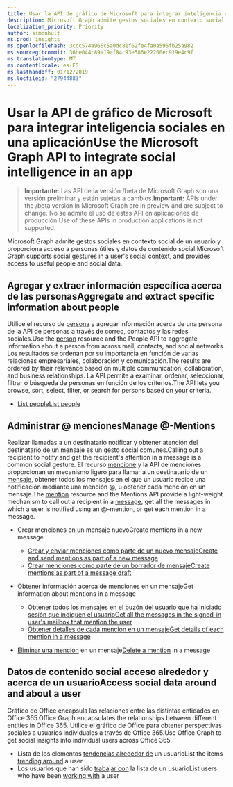 ```yaml
---
title: Usar la API de gráfico de Microsoft para integrar inteligencia sociales en una aplicación
description: Microsoft Graph admite gestos sociales en contexto social de un usuario y proporciona acceso a personas útiles y datos de contenido social.
localization_priority: Priority
author: simonhult
ms.prod: insights
ms.openlocfilehash: 3ccc574a966c5a0dc81f62fe4fa0a595fb25a982
ms.sourcegitcommit: 36be044c89a19af84c93e586e22200ec919e4c9f
ms.translationtype: MT
ms.contentlocale: es-ES
ms.lasthandoff: 01/12/2019
ms.locfileid: "27944883"
---
```

# <a name="use-the-microsoft-graph-api-to-integrate-social-intelligence-in-an-app"></a><span data-ttu-id="f2e0a-103">Usar la API de gráfico de Microsoft para integrar inteligencia sociales en una aplicación</span><span class="sxs-lookup"><span data-stu-id="f2e0a-103">Use the Microsoft Graph API to integrate social intelligence in an app</span></span>

> <span data-ttu-id="f2e0a-104">**Importante:** Las API de la versión /beta de Microsoft Graph son una versión preliminar y están sujetas a cambios.</span><span class="sxs-lookup"><span data-stu-id="f2e0a-104">**Important:** APIs under the /beta version in Microsoft Graph are in preview and are subject to change.</span></span> <span data-ttu-id="f2e0a-105">No se admite el uso de estas API en aplicaciones de producción.</span><span class="sxs-lookup"><span data-stu-id="f2e0a-105">Use of these APIs in production applications is not supported.</span></span>

<span data-ttu-id="f2e0a-106">Microsoft Graph admite gestos sociales en contexto social de un usuario y proporciona acceso a personas útiles y datos de contenido social.</span><span class="sxs-lookup"><span data-stu-id="f2e0a-106">Microsoft Graph supports social gestures in a user's social context, and provides access to useful people and social data.</span></span>

## <a name="aggregate-and-extract-specific-information-about-people"></a><span data-ttu-id="f2e0a-107">Agregar y extraer información específica acerca de las personas</span><span class="sxs-lookup"><span data-stu-id="f2e0a-107">Aggregate and extract specific information about people</span></span>

<span data-ttu-id="f2e0a-108">Utilice el recurso de [persona](../resources/person.md) y agregar información acerca de una persona de la API de personas a través de correo, contactos y las redes sociales.</span><span class="sxs-lookup"><span data-stu-id="f2e0a-108">Use the [person](../resources/person.md) resource and the People API to aggregate information about a person from across mail, contacts, and social networks.</span></span> <span data-ttu-id="f2e0a-109">Los resultados se ordenan por su importancia en función de varias relaciones empresariales, colaboración y comunicación.</span><span class="sxs-lookup"><span data-stu-id="f2e0a-109">The results are ordered by their relevance based on multiple communication, collaboration, and business relationships.</span></span> <span data-ttu-id="f2e0a-110">La API permite a examinar, ordenar, seleccionar, filtrar o búsqueda de personas en función de los criterios.</span><span class="sxs-lookup"><span data-stu-id="f2e0a-110">The API lets you browse, sort, select, filter, or search for persons based on your criteria.</span></span>

- [<span data-ttu-id="f2e0a-111">List people</span><span class="sxs-lookup"><span data-stu-id="f2e0a-111">List people</span></span>](../api/user-list-people.md)

## <a name="manage--mentions"></a><span data-ttu-id="f2e0a-112">Administrar @ menciones</span><span class="sxs-lookup"><span data-stu-id="f2e0a-112">Manage @-Mentions</span></span>

<span data-ttu-id="f2e0a-113">Realizar llamadas a un destinatario notificar y obtener atención del destinatario de un mensaje es un gesto social comunes.</span><span class="sxs-lookup"><span data-stu-id="f2e0a-113">Calling out a recipient to notify and get the recipient's attention in a message is a common social gesture.</span></span>
<span data-ttu-id="f2e0a-114">El recurso [mencione](../resources/mention.md) y la API de menciones proporcionan un mecanismo ligero para llamar a un destinatario de un [mensaje](../resources/message.md), obtener todos los mensajes en el que un usuario recibe una notificación mediante una mención @, u obtener cada mención en un mensaje.</span><span class="sxs-lookup"><span data-stu-id="f2e0a-114">The [mention](../resources/mention.md) resource and the Mentions API provide a light-weight mechanism to call out a recipient in a [message](../resources/message.md), get all the messages in which a user is notified using an @-mention, or get each mention in a message.</span></span>

<!--
Include the next sentence when supporting events.

**Mention** is also supported by [Event](../resources/event.md).

-->

- <span data-ttu-id="f2e0a-115">Crear menciones en un mensaje nuevo</span><span class="sxs-lookup"><span data-stu-id="f2e0a-115">Create mentions in a new message</span></span>

  - [<span data-ttu-id="f2e0a-116">Crear y enviar menciones como parte de un nuevo mensaje</span><span class="sxs-lookup"><span data-stu-id="f2e0a-116">Create and send mentions as part of a new message</span></span>](../api/user-sendmail.md#request-2)
  - [<span data-ttu-id="f2e0a-117">Crear menciones como parte de un borrador de mensaje</span><span class="sxs-lookup"><span data-stu-id="f2e0a-117">Create mentions as part of a message draft</span></span>](../api/user-post-messages.md#request-2)

- <span data-ttu-id="f2e0a-118">Obtener información acerca de menciones en un mensaje</span><span class="sxs-lookup"><span data-stu-id="f2e0a-118">Get information about mentions in a message</span></span>

  - [<span data-ttu-id="f2e0a-119">Obtener todos los mensajes en el buzón del usuario que ha iniciado sesión que indiquen el usuario</span><span class="sxs-lookup"><span data-stu-id="f2e0a-119">Get all the messages in the signed-in user's mailbox that mention the user</span></span>](../api/user-list-messages.md#request-2)
  - [<span data-ttu-id="f2e0a-120">Obtener detalles de cada mención en un mensaje</span><span class="sxs-lookup"><span data-stu-id="f2e0a-120">Get details of each mention in a message</span></span>](../api/message-get.md#request-2)

- <span data-ttu-id="f2e0a-121">[Eliminar una mención](../api/message-delete.md#request-2) en un mensaje</span><span class="sxs-lookup"><span data-stu-id="f2e0a-121">[Delete a mention](../api/message-delete.md#request-2) in a message</span></span>

## <a name="access-social-data-around-and-about-a-user"></a><span data-ttu-id="f2e0a-122">Datos de contenido social acceso alrededor y acerca de un usuario</span><span class="sxs-lookup"><span data-stu-id="f2e0a-122">Access social data around and about a user</span></span>

<span data-ttu-id="f2e0a-123">Gráfico de Office encapsula las relaciones entre las distintas entidades en Office 365.</span><span class="sxs-lookup"><span data-stu-id="f2e0a-123">Office Graph encapsulates the relationships between different entities in Office 365.</span></span> <span data-ttu-id="f2e0a-124">Utilice el gráfico de Office para obtener perspectivas sociales a usuarios individuales a través de Office 365.</span><span class="sxs-lookup"><span data-stu-id="f2e0a-124">Use Office Graph to get social insights into individual users across Office 365.</span></span>

- <span data-ttu-id="f2e0a-125">Lista de los elementos [tendencias alrededor de](../api/insights-list-trending.md) un usuario</span><span class="sxs-lookup"><span data-stu-id="f2e0a-125">List the items [trending around](../api/insights-list-trending.md) a user</span></span>
- <span data-ttu-id="f2e0a-126">Los usuarios que han sido [trabajar con](../api/user-list-people.md) la lista de un usuario</span><span class="sxs-lookup"><span data-stu-id="f2e0a-126">List users who have been [working with](../api/user-list-people.md) a user</span></span>
